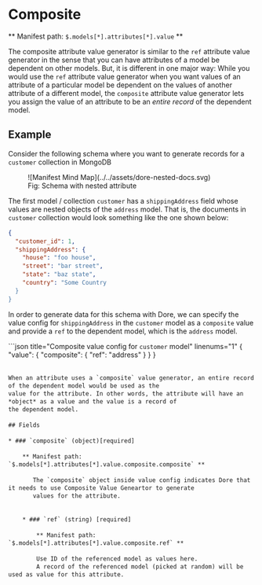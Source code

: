 # Composite

** Manifest path: `$.models[*].attributes[*].value` **

The composite attribute value generator is similar to the `ref` attribute value generator in the sense that you can 
have attributes of a model be dependent on other models. But, it is different in one major way: While you would use 
the `ref` attribute value generator when you want values of an attribute of a particular model be dependent on the 
values of another attribute of a different model, the `composite` attribute value generator lets you assign the 
value of an attribute to be an *entire record* of the dependent model.

## Example

Consider the following schema where you want to generate records for a `customer` collection in MongoDB

<figure markdown>
  ![Manifest Mind Map](../../assets/dore-nested-docs.svg)
  <figcaption>Fig: Schema with nested attribute</figcaption>
</figure>

The first model / collection `customer` has a `shippingAddress` field whose values are nested objects of the 
`address` model. That is, the documents in `customer` collection would look something like the one shown below:

```json title="Dcouments in customer collection"
{
  "customer_id": 1,
  "shippingAddress": {
    "house": "foo house",
    "street": "bar street",
    "state": "baz state",
    "country": "Some Country
  }
}
```

In order to generate data for this schema with Dore, we can specify the value config for `shippingAddress` in the 
`customer` model as a `composite` value and provide a `ref` to the dependent model, which is the `address` model.

```json title="Composite value config for `customer` model" linenums="1"
{
  "value": {
    "composite": {
      "ref": "address"
    }
  }
}
```

When an attribute uses a `composite` value generator, an entire record of the dependent model would be used as the 
value for the attribute. In other words, the attribute will have an *object* as a value and the value is a record of
the dependent model.

## Fields

* ### `composite` (object)[required]

    ** Manifest path: `$.models[*].attributes[*].value.composite.composite` **
    
       The `composite` object inside value config indicates Dore that it needs to use Composite Value Geneartor to generate 
       values for the attribute.
 

    * ### `ref` (string) [required]
    
        ** Manifest path: `$.models[*].attributes[*].value.composite.ref` **
    
        Use ID of the referenced model as values here.
        A record of the referenced model (picked at random) will be used as value for this attribute.